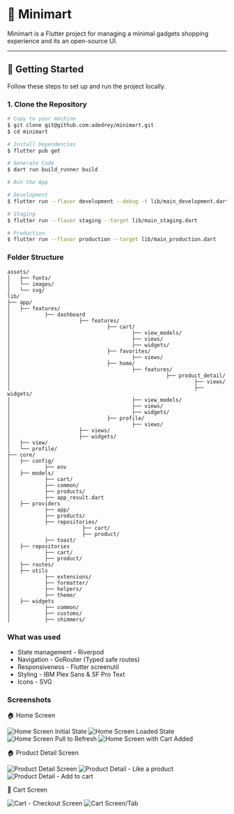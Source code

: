 # 🛒 Minimart

Minimart is a Flutter project for managing a minimal gadgets shopping experience and its an open-source UI.

---

## 🚀 Getting Started

Follow these steps to set up and run the project locally.

### 1. Clone the Repository

```sh
# Copy to your machine
$ git clone git@github.com:adedrey/minimart.git
$ cd minimart

# Install Dependencies
$ flutter pub get

# Generate Code
$ dart run build_runner build

# Run the App 

# Development
$ flutter run --flavor development --debug -t lib/main_development.dart

# Staging
$ flutter run --flavor staging --target lib/main_staging.dart

# Production
$ flutter run --flavor production --target lib/main_production.dart
```

### Folder Structure

```
assets/
│   ├── fonts/
│   └── images/
│   └── svg/
lib/
├── app/
│   ├── features/
│           ├── dashboard
│                      ├── features/
│                               ├── cart/
│                                       ├── view_models/
│                                       ├── views/
│                                       ├── widgets/
│                               ├── favorites/
│                                       ├── views/
│                               ├── home/
│                                       ├── features/
│                                                  ├── product_detail/
│                                                           ├── views/
│                                                           ├── widgets/
│                                       ├── view_models/
│                                       ├── views/
│                                       ├── widgets/
│                               ├── profile/
│                                       ├── views/
│                      ├── views/
│                      ├── widgets/
│   ├── view/
│   └── profile/
├── core/
│   ├── config/
│           ├── env     
│   ├── models/
│           ├── cart/
│           ├── common/
│           ├── products/
│           ├── app_result.dart
│   ├── providers
│           ├── app/
│           ├── products/
│           ├── repositories/
│                       ├── cart/
│                       ├── product/
│           ├── toast/
│   ├── repositories
│           ├── cart/
│           ├── product/
│   ├── routes/
│   ├── utils
│           ├── extensions/
│           ├── formatter/
│           ├── helpers/
│           ├── theme/
│   ├── widgets
│           ├── common/
│           ├── customs/
│           ├── shimmers/
```
### What was used

- State management - Riverpod
- Navigation - GoRouter (Typed safe routes)
- Responsiveness - Flutter screenutil
- Styling - IBM Plex Sans & SF Pro Text
- Icons - SVG


### Screenshots

🏠 Home Screen

![Home Screen Initial State](screenshots/HomeScreen-Loading.png)
![Home Screen Loaded State](screenshots/HomeScreen-Loaded.png)
![Home Screen Pull to Refresh](screenshots/HomeScreen-Loading-Refresh.png)
![Home Screen with Cart Added](screenshots/HomeScreen-CartAdded.png)

🏠 Product Detail Screen

![Product Detail Screen](screenshots/ProductDetail.png)
![Product Detail - Like a product](screenshots/ProductDetail-FavoriteAdded.png)
![Product Detail - Add to cart](screenshots/ProductDetail-CartAdded.png)

🛒 Cart Screen

![Cart - Checkout Screen](screenshots/Cart-CheckoutFromProduct.png)
![Cart Screen/Tab](screenshots/CartScreen.png)

